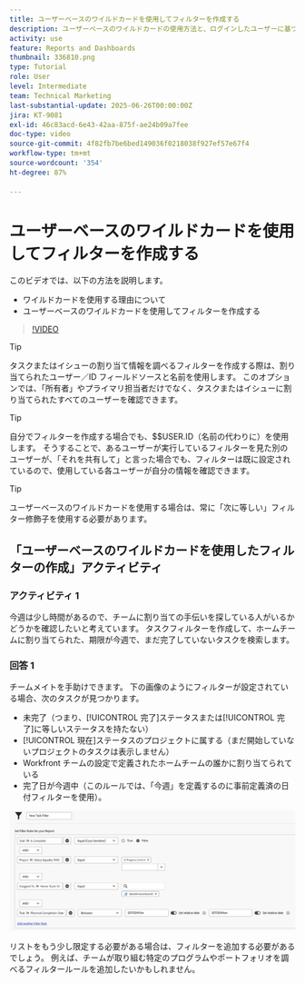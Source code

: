 ```yaml
---
title: ユーザーベースのワイルドカードを使用してフィルターを作成する
description: ユーザーベースのワイルドカードの使用方法と、ログインしたユーザーに基づくフィルターの作成方法について説明します。
activity: use
feature: Reports and Dashboards
thumbnail: 336810.png
type: Tutorial
role: User
level: Intermediate
team: Technical Marketing
last-substantial-update: 2025-06-26T00:00:00Z
jira: KT-9081
exl-id: 46c83acd-6e43-42aa-875f-ae24b09a7fee
doc-type: video
source-git-commit: 4f82fb7be6bed149036f0218038f927ef57e67f4
workflow-type: tm+mt
source-wordcount: '354'
ht-degree: 87%

---
```


# ユーザーベースのワイルドカードを使用してフィルターを作成する

このビデオでは、以下の方法を説明します。

* ワイルドカードを使用する理由について
* ユーザーベースのワイルドカードを使用してフィルターを作成する

>[!VIDEO](https://video.tv.adobe.com/v/3412656/?quality=12&learn=on&captions=jpn)

>[!TIP]
>
>タスクまたはイシューの割り当て情報を調べるフィルターを作成する際は、割り当てられたユーザー／ID フィールドソースと名前を使用します。  このオプションでは、「所有者」やプライマリ担当者だけでなく、タスクまたはイシューに割り当てられたすべてのユーザーを確認できます。

>[!TIP]
>
>自分でフィルターを作成する場合でも、$$USER.ID（名前の代わりに）を使用します。 そうすることで、あるユーザーが実行しているフィルターを見た別のユーザーが、「それを共有して」と言った場合でも、フィルターは既に設定されているので、使用している各ユーザーが自分の情報を確認できます。

>[!TIP]
>
>ユーザーベースのワイルドカードを使用する場合は、常に「次に等しい」フィルター修飾子を使用する必要があります。


## 「ユーザーベースのワイルドカードを使用したフィルターの作成」アクティビティ

### アクティビティ 1

今週は少し時間があるので、チームに割り当ての手伝いを探している人がいるかどうかを確認したいと考えています。 タスクフィルターを作成して、ホームチームに割り当てられた、期限が今週で、まだ完了していないタスクを検索します。

### 回答 1

チームメイトを手助けできます。 下の画像のようにフィルターが設定されている場合、次のタスクが見つかります。

* 未完了（つまり、[!UICONTROL 完了]ステータスまたは[!UICONTROL 完了]に等しいステータスを持たない）
* [!UICONTROL 現在]ステータスのプロジェクトに属する（まだ開始していないプロジェクトのタスクは表示しません）
* Workfront チームの設定で定義されたホームチームの誰かに割り当てられている
* 完了日が今週中（このルールでは、「今週」を定義するのに事前定義済の日付フィルターを使用）。

![ユーザーベースのワイルドカードを使用してタスクフィルターを作成する画面の画像](assets/user-wildcard-exercise-answer.png)

リストをもう少し限定する必要がある場合は、フィルターを追加する必要があるでしょう。 例えば、チームが取り組む特定のプログラムやポートフォリオを調べるフィルタールールを追加したいかもしれません。
